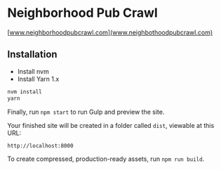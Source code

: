 # Neighborhood Pub Crawl

[www.neighborhoodpubcrawl.com](www.neighbothoodpubcrawl.com)

## Installation

- Install nvm
- Install Yarn 1.x

```bash
nvm install
yarn
```

Finally, run `npm start` to run Gulp and preview the site.

Your finished site will be created in a folder called `dist`, viewable at this URL:

```
http://localhost:8000
```

To create compressed, production-ready assets, run `npm run build`.
